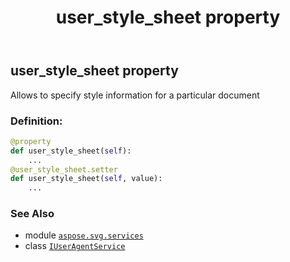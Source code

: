 ﻿---
title: user_style_sheet property
second_title: Aspose.SVG for Python via .NET API References
description: 
type: docs
weight: 80
url: /python-net/aspose.svg.services/iuseragentservice/user_style_sheet/
is_root: false
---

## user_style_sheet property


Allows to specify style information for a particular document
### Definition:
```python
@property
def user_style_sheet(self):
    ...
@user_style_sheet.setter
def user_style_sheet(self, value):
    ...
```

### See Also
* module [`aspose.svg.services`](../../)
* class [`IUserAgentService`](/svg/python-net/aspose.svg.services/iuseragentservice)
